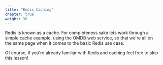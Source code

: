 ```yaml
---
title: "Redis Caching"
chapter: true
weight: 30
---
```

Redis is known as a cache. For completeness sake lets work through a simple cache example, using the OMDB web service, so that we're all on the same page when it comes to the basic Redis use case.

Of course, if you're already familiar with Redis and caching feel free to skip this lesson!

